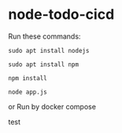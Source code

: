 # node-todo-cicd 

Run these commands:


`sudo apt install nodejs`


`sudo apt install npm`


`npm install`

`node app.js`

or Run by docker compose 

test

